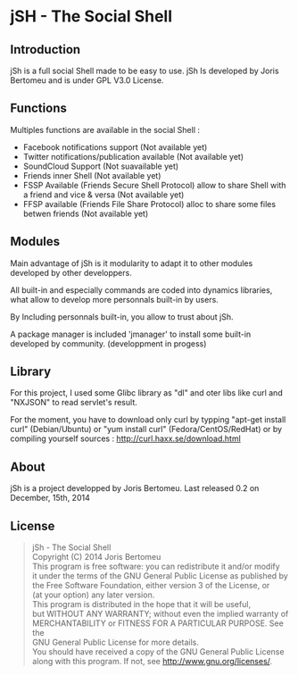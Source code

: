 jSH - The Social Shell
======================

Introduction
------------
jSh is a full social Shell made to be easy to use. jSh Is developed by Joris Bertomeu and is under GPL V3.0 License.

Functions
---------
Multiples functions are available in the social Shell :
- Facebook notifications support (Not available yet)
- Twitter notifications/publication available (Not available yet)
- SoundCloud Support (Not suavailable yet)
- Friends inner Shell (Not available yet)
- FSSP Available (Friends Secure Shell Protocol) allow to share Shell with a friend and vice & versa (Not available yet)
- FFSP available (Friends File Share Protocol) alloc to share some files betwen friends (Not available yet)

Modules
-------
Main advantage of jSh is it modularity to adapt it to other modules developed by other developpers.

All built-in and especially commands are coded into dynamics libraries, what allow to develop more personnals built-in by users.

By Including personnals built-in, you allow to trust about jSh.

A package manager is included 'jmanager' to install some built-in developed by community. (developpment in progess) 

Library
------
For this project, I used some Glibc library as "dl" and oter libs like curl and "NXJSON" to read servlet's result.

For the moment, you have to download only curl by typping "apt-get install curl" (Debian/Ubuntu) or "yum install curl" (Fedora/CentOS/RedHat) or by compiling yourself sources : http://curl.haxx.se/download.html 

About
-----
jSh is a project developped by Joris Bertomeu.
Last released 0.2 on December, 15th, 2014

License
------
> 
>jSh - The Social Shell<br>
>Copyright (C) 2014 Joris Bertomeu<br>
>This program is free software: you can redistribute it and/or modify<br>
>it under the terms of the GNU General Public License as published by<br>
>the Free Software Foundation, either version 3 of the License, or<br>
>(at your option) any later version.<br>
>This program is distributed in the hope that it will be useful,<br>
>but WITHOUT ANY WARRANTY; without even the implied warranty of<br>
>MERCHANTABILITY or FITNESS FOR A PARTICULAR PURPOSE. See the<br>
>GNU General Public License for more details.<br>
>You should have received a copy of the GNU General Public License<br>
>along with this program. If not, see <http://www.gnu.org/licenses/>.<br></div>

